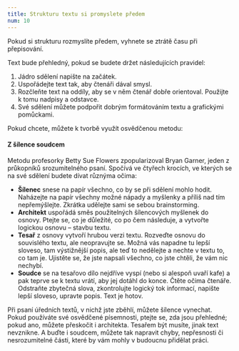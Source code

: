 ```yaml
---
title: Strukturu textu si promyslete předem
num: 10
---
```

Pokud si strukturu rozmyslíte předem, vyhnete se ztrátě času při přepisování.

Text bude přehledný, pokud se budete držet následujících pravidel:

1. Jádro sdělení napište na začátek.
2. Uspořádejte text tak, aby čtenáři dával smysl.
3. Rozčleňte text na oddíly, aby se v něm čtenář dobře orientoval. Použijte k tomu nadpisy a odstavce.
4. Své sdělení můžete podpořit dobrým formátováním textu a grafickými pomůckami.

Pokud chcete, můžete k tvorbě využít osvědčenou metodu:

#### Z šílence soudcem

Metodu profesorky Betty Sue Flowers zpopularizoval Bryan Garner, jeden z průkopníků srozumitelného psaní. Spočívá ve čtyřech krocích, ve kterých se na své sdělení budete dívat různýma očima:

* **Šílenec** snese na papír všechno, co by se při sdělení mohlo hodit. Naházejte na papír všechny možné nápady a myšlenky a příliš nad tím nepřemýšlejte. Zkrátka udělejte sami se sebou brainstorming.
* **Architekt** uspořádá směs použitelných šílencových myšlenek do osnovy. Ptejte se, co je důležité, co po čem následuje, a vytvořte logickou osnovu – stavbu textu.
* **Tesař** z osnovy vytvoří hrubou verzi textu. Rozveďte osnovu do souvislého textu, ale neopravujte se. Možná vás napadne tu lepší sloveso, tam výstižnější popis, ale teď to nedělejte a nechte v textu to, co tam je. Ujistěte se, že jste napsali všechno, co jste chtěli, že vám nic nechybí.
* **Soudce** se na tesařovo dílo nejdříve vyspí (nebo si alespoň uvaří kafe) a pak teprve se k textu vrátí, aby jej dotáhl do konce. Čtěte očima čtenáře. Odstraňte zbytečná slova, zkontrolujte logický tok informací, napište lepší sloveso, upravte popis. Text je hotov.

Při psaní úředních textů, v nichž jste zběhlí, můžete šílence vynechat. Pokud používáte své osvědčené písemnosti, ptejte se, zda jsou přehledné; pokud ano, můžete přeskočit i architekta. Tesařem být musíte, jinak text nevznikne. A buďte i soudcem, můžete tak napravit chyby, nepřesnosti či nesrozumitelné části, které by vám mohly v budoucnu přidělat práci.